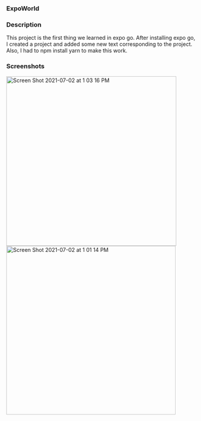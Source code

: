 ### ExpoWorld 

### Description
 This project is the first thing we learned in expo go. After installing expo go, I created a project and added some new text corresponding to the project. Also, I had to npm install yarn to make this work. 
 
 
 
### Screenshots


<img width="449" alt="Screen Shot 2021-07-02 at 1 03 16 PM" src="https://user-images.githubusercontent.com/68867054/124307492-e6641380-db35-11eb-9924-7cb13e3a3b58.png">


<img width="447" alt="Screen Shot 2021-07-02 at 1 01 14 PM" src="https://user-images.githubusercontent.com/68867054/124307398-c7658180-db35-11eb-9b0e-f214670dc221.png">

